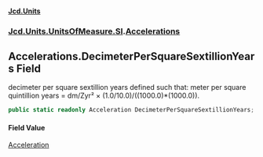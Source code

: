 #### [Jcd.Units](index 'index')
### [Jcd.Units.UnitsOfMeasure.SI](Jcd.Units.UnitsOfMeasure.SI 'Jcd.Units.UnitsOfMeasure.SI').[Accelerations](Accelerations 'Jcd.Units.UnitsOfMeasure.SI.Accelerations')

## Accelerations.DecimeterPerSquareSextillionYears Field

decimeter per square sextillion years defined such that: meter per square quintillion years = dm/Zyr² ×
(1.0/10.0)/((1000.0)*(1000.0)).

```csharp
public static readonly Acceleration DecimeterPerSquareSextillionYears;
```

#### Field Value
[Acceleration](Acceleration 'Jcd.Units.UnitTypes.Acceleration')